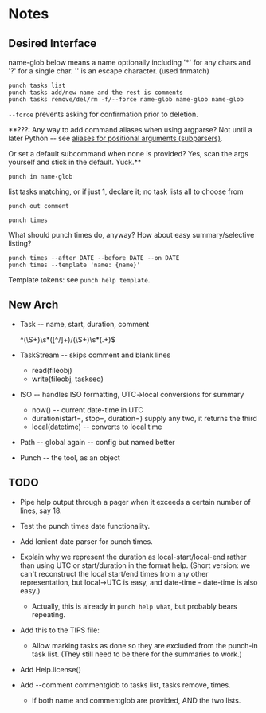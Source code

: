 # Notes
<!-- vi: set et ts=4 sw=4 -->
## Desired Interface
name-glob below means a name optionally including '\*' for any chars and
'?' for a single char. '\' is an escape character. (used fnmatch)

    punch tasks list
    punch tasks add/new name and the rest is comments
    punch tasks remove/del/rm -f/--force name-glob name-glob name-glob

`--force` prevents asking for confirmation prior to deletion.

**???: Any way to add command aliases when using argparse? Not until a later
Python -- see [aliases for positional arguments (subparsers)][aliases].

  [aliases]: http://bugs.python.org/issue9234

Or set a default subcommand when none is provided?
Yes, scan the args yourself and stick in the default. Yuck.**

    punch in name-glob

list tasks matching, or if just 1, declare it; no task lists all to choose from

    punch out comment

    punch times

What should punch times do, anyway? How about easy summary/selective listing?

    punch times --after DATE --before DATE --on DATE
    punch times --template 'name: {name}'

Template tokens: see `punch help template`.

## New Arch
* Task -- name, start, duration, comment

    ^(\S+)\s*([^/]+)/(\S+)\s*(.+)$

* TaskStream -- skips comment and blank lines
    - read(fileobj)
    - write(fileobj, taskseq)

* ISO -- handles ISO formatting, UTC->local conversions for summary
    - now() -- current date-time in UTC
    - duration(start=, stop=, duration=) supply any two, it returns the third
    - local(datetime) -- converts to local time

* Path -- global again -- config but named better

* Punch -- the tool, as an object

## TODO
* Pipe help output through a pager when it exceeds a certain number of lines,
  say 18.
* Test the punch times date functionality.
* Add lenient date parser for punch times.
* Explain why we represent the duration as local-start/local-end rather than
  using UTC or start/duration in the format help. (Short version: we can't
  reconstruct the local start/end times from any other representation, but
  local->UTC is easy, and date-time - date-time is also easy.)

     * Actually, this is already in `punch help what`, but probably bears
       repeating.

* Add this to the TIPS file:

    * Allow marking tasks as done so they are excluded from the punch-in task
      list.  (They still need to be there for the summaries to work.)

* Add Help.license()
* Add --comment commentglob to tasks list, tasks remove, times.
    - If both name and commentglob are provided, AND the two lists.
